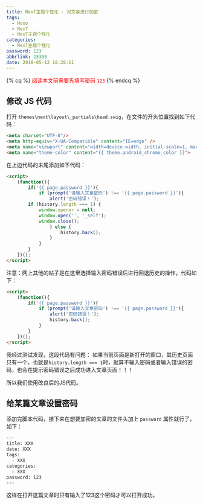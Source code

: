```yaml
---
title: NexT主题个性化 - 对文章进行加密
tags:
  - Hexo
  - NexT
  - NexT主题个性化
categories:
  - NexT主题个性化
password: 123
abbrlink: 15308
date: 2018-05-12 18:28:11
---
```

{% cq %}
<font color="red">阅读本文前需要先填写密码 `123`</font>
{% endcq %}

## 修改 JS 代码

打开 `themes\next\layout\_partials\head.swig`，在文件的开头位置找到如下代码：

```html
<meta charset="UTF-8"/>
<meta http-equiv="X-UA-Compatible" content="IE=edge" />
<meta name="viewport" content="width=device-width, initial-scale=1, maximum-scale=1"/>
<meta name="theme-color" content="{{ theme.android_chrome_color }}">
```
<!-- more -->

在上边代码的末尾添加如下代码：

```html
<script>
    (function(){
        if('{{ page.password }}'){
            if (prompt('请输入文章密码') !== '{{ page.password }}'){
                alert('密码错误！');
		if (history.length === 1) {
		    window.opener = null;
		    window.open('', '_self');
		    window.close();
                } else {
                    history.back();
                }
            }
        }
    })();
</script>
```

注意：网上其他的帖子是在这里选择输入密码错误后进行回退历史的操作，代码如下：

```html
<script>
    (function(){
        if('{{ page.password }}'){
            if (prompt('请输入文章密码') !== '{{ page.password }}'){
                alert('密码错误！');
                history.back();
            }
        }
    })();
</script>
```

我经过测试发现，这段代码有问题：
如果当前页面是新打开的窗口，其历史页面只有一个，也就是`history.length === 1`时，就算不输入密码或者输入错误的密码，也会在提示密码错误之后成功进入文章页面！！！

所以我们使用改良后的JS代码。

## 给某篇文章设置密码

添加完脚本代码，接下来在想要加密的文章的文件头加上 `password` 属性就行了，如下：

```html
---
title: XXX
date: XXX
tags:
  - XXX
categories:
  - XXX
password: 123
---
```

这样在打开这篇文章时只有输入了123这个密码才可以打开成功。